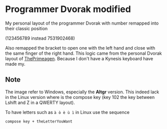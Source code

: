 # Programmer Dvorak modified

My personal layout of the programmer Dvorak with number remapped into their classic position

(123456789 instead 7531902468)

Also remapped the bracket to open one with the left hand and close with the same finger of the right hand.
This logic came from the personal Dvorak layout of [ThePrimeagen](https://github.com/ThePrimeagen/keyboards). Because I don't have a Kynesis keyboard have made my.



## Note

The image refer to Windows, especially the **Altgr** version. This indeed lack in the Linux version where is the compose key (key 102 the key between Lshift and Z in a QWERTY layout).

To have letters such as `à ò è ù ì` in Linux use the sequence 

`compose key + theLetterYouWant`

